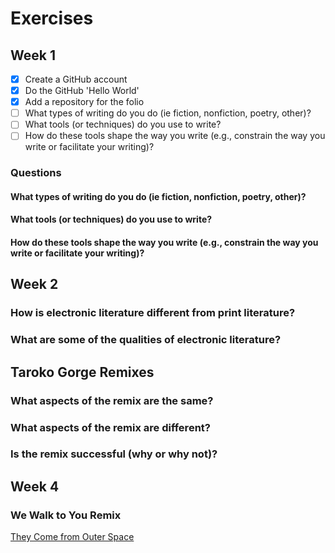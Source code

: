 # Exercises

## Week 1

- [x] Create a GitHub account
- [x] Do the GitHub 'Hello World'
- [x] Add a repository for the folio
- [ ] What types of writing do you do (ie fiction, nonfiction, poetry, other)?
- [ ] What tools (or techniques) do you use to write?
- [ ] How do these tools shape the way you write (e.g., constrain the way you write or facilitate your writing)?

### Questions

#### What types of writing do you do (ie fiction, nonfiction, poetry, other)?

#### What tools (or techniques) do you use to write?

#### How do these tools shape the way you write (e.g., constrain the way you write or facilitate your writing)?

## Week 2

### How is electronic literature different from print literature?

### What are some of the qualities of electronic literature?

## Taroko Gorge Remixes

### What aspects of the remix are the same?

### What aspects of the remix are different?

### Is the remix successful (why or why not)?

## Week 4

### We Walk to You Remix

[They Come from Outer Space](https://impossible-enchanted-receipt.glitch.me)


